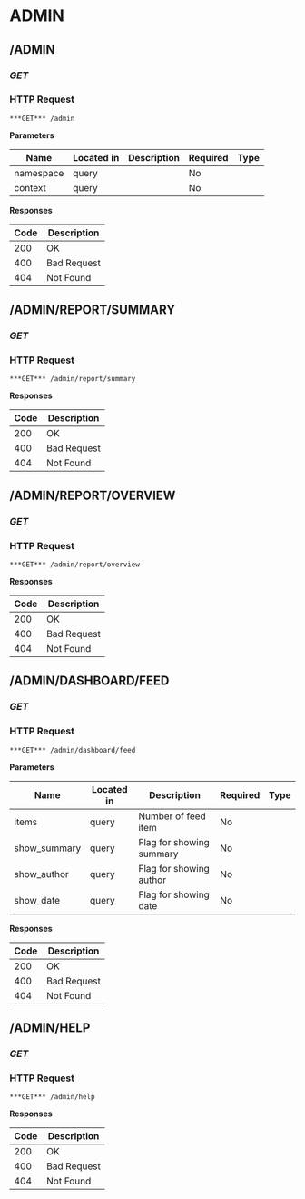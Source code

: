 # ADMIN
## /ADMIN
### ***GET*** 

### HTTP Request 
`***GET*** /admin` 

**Parameters**

| Name | Located in | Description | Required | Type |
| ---- | ---------- | ----------- | -------- | ---- |
| namespace | query |  | No |  |
| context | query |  | No |  |

**Responses**

| Code | Description |
| ---- | ----------- |
| 200 | OK |
| 400 | Bad Request |
| 404 | Not Found |

## /ADMIN/REPORT/SUMMARY
### ***GET*** 

### HTTP Request 
`***GET*** /admin/report/summary` 

**Responses**

| Code | Description |
| ---- | ----------- |
| 200 | OK |
| 400 | Bad Request |
| 404 | Not Found |

## /ADMIN/REPORT/OVERVIEW
### ***GET*** 

### HTTP Request 
`***GET*** /admin/report/overview` 

**Responses**

| Code | Description |
| ---- | ----------- |
| 200 | OK |
| 400 | Bad Request |
| 404 | Not Found |

## /ADMIN/DASHBOARD/FEED
### ***GET*** 

### HTTP Request 
`***GET*** /admin/dashboard/feed` 

**Parameters**

| Name | Located in | Description | Required | Type |
| ---- | ---------- | ----------- | -------- | ---- |
| items | query | Number of feed item | No |  |
| show_summary | query | Flag for showing summary | No |  |
| show_author | query | Flag for showing author | No |  |
| show_date | query | Flag for showing date | No |  |

**Responses**

| Code | Description |
| ---- | ----------- |
| 200 | OK |
| 400 | Bad Request |
| 404 | Not Found |

## /ADMIN/HELP
### ***GET*** 

### HTTP Request 
`***GET*** /admin/help` 

**Responses**

| Code | Description |
| ---- | ----------- |
| 200 | OK |
| 400 | Bad Request |
| 404 | Not Found |

<!-- Converted with the swagger-to-slate https://github.com/lavkumarv/swagger-to-slate -->
